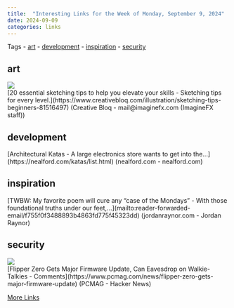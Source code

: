 ```yaml
---
title:  "Interesting Links for the Week of Monday, September 9, 2024"
date: 2024-09-09
categories: links
---
```


Tags  - [art](#art) - [development](#development) - [inspiration](#inspiration) - [security](#security)


## art
<div class="link-content"><img src='https://cdn.mos.cms.futurecdn.net/vYoqXRARWVHM2pXqi6zs2D.jpg' class="link-image"/>
<div class="link-text" markdown="1">
  [20 essential sketching tips to help you elevate your skills - Sketching tips for every level.](https://www.creativebloq.com/illustration/sketching-tips-beginners-81516497) (Creative Bloq - mail@imaginefx.com (ImagineFX staff))
</div>
</div>

## development
<div class="link-content"><div class="link-text" markdown="1">
  [Architectural Katas - A large electronics store wants to get into the...](https://nealford.com/katas/list.html) (nealford.com - nealford.com)
</div>
</div>

## inspiration
<div class="link-content"><div class="link-text" markdown="1">
  [TWBW: My favorite poem will cure any “case of the Mondays” - With those foundational truths under our feet,...](mailto:reader-forwarded-email/f755f0f3488893b4863fd775f45323dd) (jordanraynor.com - Jordan Raynor)
</div>
</div>

## security
<div class="link-content"><img src='https://news.ycombinator.com/favicon.ico' class="link-image"/>
<div class="link-text" markdown="1">
  [Flipper Zero Gets Major Firmware Update, Can Eavesdrop on Walkie-Talkies - Comments](https://www.pcmag.com/news/flipper-zero-gets-major-firmware-update) (PCMAG - Hacker News)
</div>
</div>

[More Links](/links)
